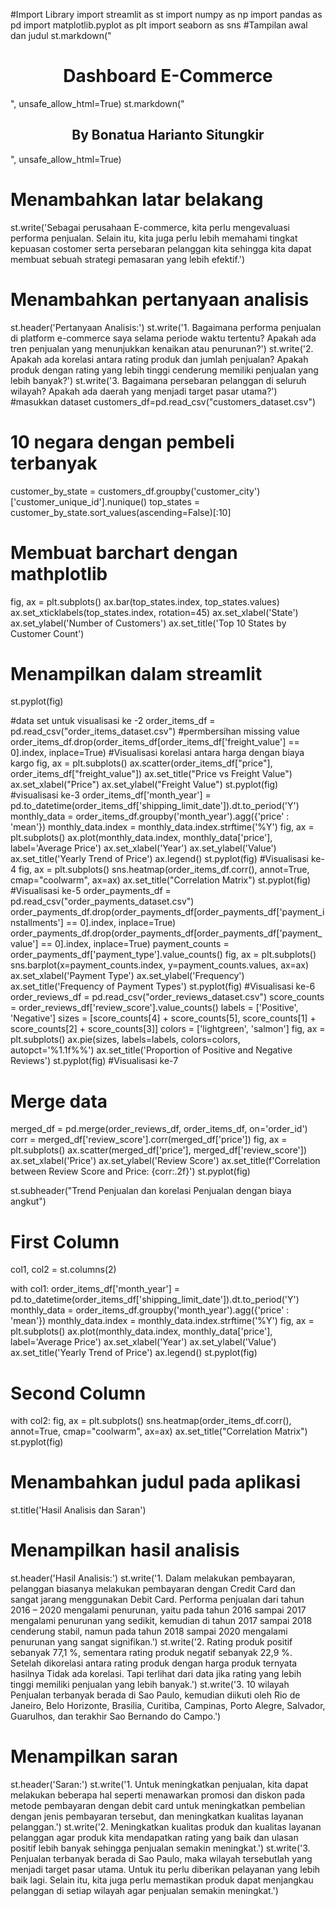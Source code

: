 #Import Library
import streamlit as st 
import numpy as np
import pandas  as pd
import matplotlib.pyplot as plt
import seaborn as sns
#Tampilan awal dan judul
st.markdown("<h1 style='text-align: center;'>Dashboard E-Commerce</h1>", unsafe_allow_html=True)
st.markdown("<h2 style='text-align: center;'>By Bonatua Harianto Situngkir</h2>", unsafe_allow_html=True)
# Menambahkan latar belakang
st.write('Sebagai perusahaan E-commerce, kita perlu mengevaluasi performa penjualan. Selain itu, kita juga perlu lebih memahami tingkat kepuasan costomer serta persebaran pelanggan kita sehingga kita dapat membuat sebuah strategi pemasaran yang lebih efektif.')

# Menambahkan pertanyaan analisis
st.header('Pertanyaan Analisis:')
st.write('1. Bagaimana performa penjualan di platform e-commerce saya selama periode waktu tertentu? Apakah ada tren penjualan yang menunjukkan kenaikan atau penurunan?')
st.write('2. Apakah ada korelasi antara rating produk dan jumlah penjualan? Apakah produk dengan rating yang lebih tinggi cenderung memiliki penjualan yang lebih banyak?')
st.write('3. Bagaimana persebaran pelanggan di seluruh wilayah? Apakah ada daerah yang menjadi target pasar utama?')
#masukkan dataset
customers_df=pd.read_csv("customers_dataset.csv")
# 10 negara dengan pembeli terbanyak
customer_by_state = customers_df.groupby('customer_city')['customer_unique_id'].nunique()
top_states = customer_by_state.sort_values(ascending=False)[:10]

# Membuat barchart dengan mathplotlib
fig, ax = plt.subplots()
ax.bar(top_states.index, top_states.values)
ax.set_xticklabels(top_states.index, rotation=45)
ax.set_xlabel('State')
ax.set_ylabel('Number of Customers')
ax.set_title('Top 10 States by Customer Count')
# Menampilkan dalam streamlit
st.pyplot(fig)

#data set untuk visualisasi ke -2
order_items_df = pd.read_csv("order_items_dataset.csv")
#permbersihan missing value
order_items_df.drop(order_items_df[order_items_df['freight_value'] == 0].index, inplace=True)
#Visualisasi korelasi antara harga dengan biaya kargo
fig, ax = plt.subplots()
ax.scatter(order_items_df["price"], order_items_df["freight_value"])
ax.set_title("Price vs Freight Value")
ax.set_xlabel("Price")
ax.set_ylabel("Freight Value")
st.pyplot(fig)
#visualisasi ke-3
order_items_df['month_year'] = pd.to_datetime(order_items_df['shipping_limit_date']).dt.to_period('Y')
monthly_data = order_items_df.groupby('month_year').agg({'price' : 'mean'})
monthly_data.index = monthly_data.index.strftime('%Y')
fig, ax = plt.subplots()
ax.plot(monthly_data.index, monthly_data['price'], label='Average Price')
ax.set_xlabel('Year')
ax.set_ylabel('Value')
ax.set_title('Yearly Trend of Price')
ax.legend()
st.pyplot(fig)
#Visualisasi ke-4
fig, ax = plt.subplots()
sns.heatmap(order_items_df.corr(), annot=True, cmap="coolwarm", ax=ax)
ax.set_title("Correlation Matrix")
st.pyplot(fig)
#Visualisasi ke-5
order_payments_df = pd.read_csv("order_payments_dataset.csv")
order_payments_df.drop(order_payments_df[order_payments_df['payment_installments'] == 0].index, inplace=True)
order_payments_df.drop(order_payments_df[order_payments_df['payment_value'] == 0].index, inplace=True)
payment_counts = order_payments_df['payment_type'].value_counts()
fig, ax = plt.subplots()
sns.barplot(x=payment_counts.index, y=payment_counts.values, ax=ax)
ax.set_xlabel('Payment Type')
ax.set_ylabel('Frequency')
ax.set_title('Frequency of Payment Types')
st.pyplot(fig)
#Visualisasi ke-6
order_reviews_df = pd.read_csv("order_reviews_dataset.csv")
score_counts = order_reviews_df['review_score'].value_counts()
labels = ['Positive', 'Negative']
sizes = [score_counts[4] + score_counts[5], score_counts[1] + score_counts[2] + score_counts[3]]
colors = ['lightgreen', 'salmon']
fig, ax = plt.subplots()
ax.pie(sizes, labels=labels, colors=colors, autopct='%1.1f%%')
ax.set_title('Proportion of Positive and Negative Reviews')
st.pyplot(fig)
#Visualisasi ke-7

# Merge data
merged_df = pd.merge(order_reviews_df, order_items_df, on='order_id')
corr = merged_df['review_score'].corr(merged_df['price'])
fig, ax = plt.subplots()
ax.scatter(merged_df['price'], merged_df['review_score'])
ax.set_xlabel('Price')
ax.set_ylabel('Review Score')
ax.set_title(f'Correlation between Review Score and Price: {corr:.2f}')
st.pyplot(fig)


st.subheader("Trend Penjualan dan korelasi Penjualan dengan biaya angkut")

# First Column
col1, col2 = st.columns(2)

with col1:
    order_items_df['month_year'] = pd.to_datetime(order_items_df['shipping_limit_date']).dt.to_period('Y')
    monthly_data = order_items_df.groupby('month_year').agg({'price' : 'mean'})
    monthly_data.index = monthly_data.index.strftime('%Y')
    fig, ax = plt.subplots()
    ax.plot(monthly_data.index, monthly_data['price'], label='Average Price')
    ax.set_xlabel('Year')
    ax.set_ylabel('Value')
    ax.set_title('Yearly Trend of Price')
    ax.legend()
    st.pyplot(fig)

# Second Column
with col2:
    fig, ax = plt.subplots()
    sns.heatmap(order_items_df.corr(), annot=True, cmap="coolwarm", ax=ax)
    ax.set_title("Correlation Matrix")
    st.pyplot(fig)


# Menambahkan judul pada aplikasi
st.title('Hasil Analisis dan Saran')

# Menampilkan hasil analisis
st.header('Hasil Analisis:')
st.write('1. Dalam melakukan pembayaran, pelanggan biasanya melakukan pembayaran dengan Credit Card dan sangat jarang menggunakan Debit Card. Performa penjualan dari tahun 2016 – 2020 mengalami penurunan, yaitu pada tahun 2016 sampai 2017 mengalami penurunan yang sedikit, kemudian di tahun 2017 sampai 2018 cenderung stabil, namun pada tahun 2018 sampai 2020 mengalami penurunan yang sangat signifikan.')
st.write('2. Rating produk positif sebanyak 77,1 %, sementara rating produk negatif sebanyak 22,9 %. Setelah dikorelasi antara rating produk dengan harga produk ternyata hasilnya Tidak ada korelasi. Tapi terlihat dari data jika rating yang lebih tinggi memiliki penjualan yang lebih banyak.')
st.write('3. 10 wilayah Penjualan terbanyak berada di Sao Paulo, kemudian diikuti oleh Rio de Janeiro, Belo Horizonte, Brasilia, Curitiba, Campinas, Porto Alegre, Salvador, Guarulhos, dan terakhir Sao Bernando do Campo.')

# Menampilkan saran
st.header('Saran:')
st.write('1. Untuk meningkatkan penjualan, kita dapat melakukan beberapa hal seperti menawarkan promosi dan diskon pada metode pembayaran dengan debit card untuk meningkatkan pembelian dengan jenis pembayaran tersebut, dan meningkatkan kualitas layanan pelanggan.')
st.write('2. Meningkatkan kualitas produk dan kualitas layanan pelanggan agar produk kita mendapatkan rating yang baik dan ulasan positif lebih banyak sehingga penjualan semakin meningkat.')
st.write('3. Penjualan terbanyak berada di Sao Paulo, maka wilayah tersebutlah yang menjadi target pasar utama. Untuk itu perlu diberikan pelayanan yang lebih baik lagi. Selain itu, kita juga perlu memastikan produk dapat menjangkau pelanggan di setiap wilayah agar penjualan semakin meningkat.')
